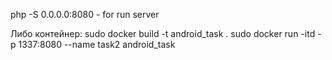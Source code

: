 php -S 0.0.0.0:8080 - for run server

Либо контейнер:
sudo docker build -t android_task .
sudo docker run -itd -p 1337:8080 --name task2 android_task